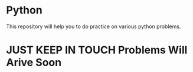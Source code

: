 # Python
This repository will help you to do practice on various python problems.


# JUST KEEP IN TOUCH Problems Will Arive Soon

